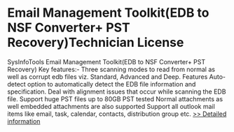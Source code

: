 # Email Management Toolkit(EDB to NSF Converter+ PST Recovery)Technician License
SysInfoTools Email Management Toolkit(EDB to NSF Converter+ PST Recovery)
Key features:-
Three scanning modes to read from normal as well as corrupt edb files viz. Standard, Advanced and Deep.
Features Auto-detect option to automatically detect the EDB file information and specification.
Deal with alignment issues that occur while scanning the EDB file.
Support huge PST files up to 80GB PST tested
Normal attachments as well embedded attachments are also supported
Support all outlook mail items like email, task, calendar, contacts, distribution group etc.
[>> Detailed information](https://secure.shareit.com/shareit/product.html?productid=300726223&affiliateid=200057808)